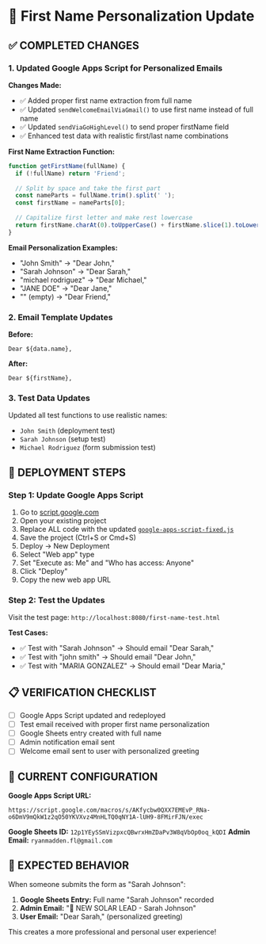 # 📧 First Name Personalization Update

## ✅ COMPLETED CHANGES

### 1. Updated Google Apps Script for Personalized Emails

**Changes Made:**
- ✅ Added proper first name extraction from full name
- ✅ Updated `sendWelcomeEmailViaGmail()` to use first name instead of full name
- ✅ Updated `sendViaGoHighLevel()` to send proper firstName field
- ✅ Enhanced test data with realistic first/last name combinations

**First Name Extraction Function:**
```javascript
function getFirstName(fullName) {
  if (!fullName) return 'Friend';
  
  // Split by space and take the first part
  const nameParts = fullName.trim().split(' ');
  const firstName = nameParts[0];
  
  // Capitalize first letter and make rest lowercase
  return firstName.charAt(0).toUpperCase() + firstName.slice(1).toLowerCase();
}
```

**Email Personalization Examples:**
- "John Smith" → "Dear John,"
- "Sarah Johnson" → "Dear Sarah,"
- "michael rodriguez" → "Dear Michael,"
- "JANE DOE" → "Dear Jane,"
- "" (empty) → "Dear Friend,"

### 2. Email Template Updates

**Before:**
```
Dear ${data.name},
```

**After:**
```
Dear ${firstName},
```

### 3. Test Data Updates

Updated all test functions to use realistic names:
- `John Smith` (deployment test)
- `Sarah Johnson` (setup test)
- `Michael Rodriguez` (form submission test)

## 🚀 DEPLOYMENT STEPS

### Step 1: Update Google Apps Script

1. Go to [script.google.com](https://script.google.com)
2. Open your existing project
3. Replace ALL code with the updated [`google-apps-script-fixed.js`](google-apps-script-fixed.js)
4. Save the project (Ctrl+S or Cmd+S)
5. Deploy → New Deployment
6. Select "Web app" type
7. Set "Execute as: Me" and "Who has access: Anyone"
8. Click "Deploy"
9. Copy the new web app URL

### Step 2: Test the Updates

Visit the test page: `http://localhost:8080/first-name-test.html`

**Test Cases:**
- ✅ Test with "Sarah Johnson" → Should email "Dear Sarah,"
- ✅ Test with "john smith" → Should email "Dear John,"
- ✅ Test with "MARIA GONZALEZ" → Should email "Dear Maria,"

## 📋 VERIFICATION CHECKLIST

- [ ] Google Apps Script updated and redeployed
- [ ] Test email received with proper first name personalization
- [ ] Google Sheets entry created with full name
- [ ] Admin notification email sent
- [ ] Welcome email sent to user with personalized greeting

## 🔗 CURRENT CONFIGURATION

**Google Apps Script URL:** 
```
https://script.google.com/macros/s/AKfycbw0QXX7EMEvP_RNa-o6DmV9mQkW1z2qO50YKVXvz4MnHLTQ0qNY1A-lUH9-8FMirFJN/exec
```

**Google Sheets ID:** `12p1YEySSmVizpxcQBwrxHmZDaPv3W8qVbOp0oq_kQDI`
**Admin Email:** `ryanmadden.fl@gmail.com`

## 🎯 EXPECTED BEHAVIOR

When someone submits the form as "Sarah Johnson":

1. **Google Sheets Entry:** Full name "Sarah Johnson" recorded
2. **Admin Email:** "🚨 NEW SOLAR LEAD - Sarah Johnson"
3. **User Email:** "Dear Sarah," (personalized greeting)

This creates a more professional and personal user experience!
